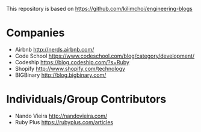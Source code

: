 This repository is based on https://github.com/kilimchoi/engineering-blogs

# Companies

* Airbnb http://nerds.airbnb.com/
* Code School https://www.codeschool.com/blog/category/development/
* Codeship https://blog.codeship.com/?s=Ruby
* Shopify http://www.shopify.com/technology
* BIGBinary http://blog.bigbinary.com/

# Individuals/Group Contributors

* Nando Vieira http://nandovieira.com/
* Ruby Plus https://rubyplus.com/articles
